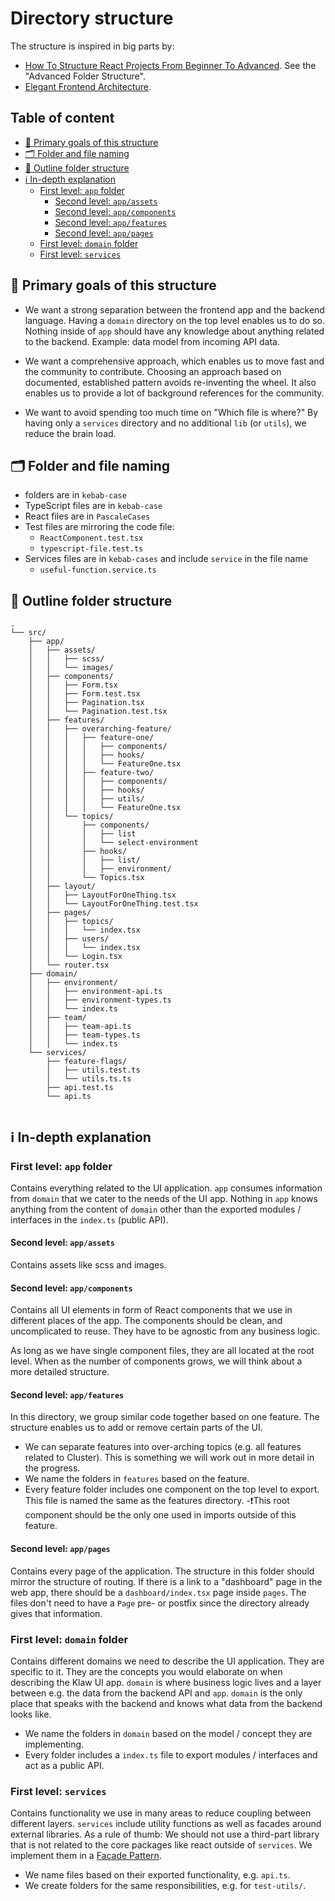 # Directory structure

The structure is inspired in big parts by:

- [How To Structure React Projects From Beginner To Advanced](https://blog.webdevsimplified.com/2022-07/react-folder-structure/). See the "Advanced Folder Structure".
- [Elegant Frontend Architecture](https://michalzalecki.com/elegant-frontend-architecture/).

## Table of content

* [🏁️ Primary goals of this structure](#-primary-goals-of-this-structure)
* [🗂️ Folder and file naming](#-folder-and-file-naming)
* [💁 Outline folder structure](#-outline-folder-structure)
* [ℹ️ In-depth explanation](#-in-depth-explanation)
  + [First level: `app` folder](#first-level-app-folder)
    - [Second level: `app/assets`](#second-level-appassets)
    - [Second level: `app/components`](#second-level-appcomponents)
    - [Second level: `app/features`](#second-level-appfeatures)
    - [Second level: `app/pages`](#second-level-apppages)
  + [First level: `domain` folder](#first-level-domain-folder)
  + [First level: `services`](#first-level-services)

## 🏁️ Primary goals of this structure

- We want a strong separation between the frontend app and the backend language.
  Having a `domain` directory on the top level enables us to do so. Nothing inside of `app` should have any knowledge about anything related to the backend. Example: data model from incoming API data.

- We want a comprehensive approach, which enables us to move fast and the community to contribute.
  Choosing an approach based on documented, established pattern avoids re-inventing the wheel. It also enables us to provide a lot of background references for the community.

- We want to avoid spending too much time on "Which file is where?"
  By having only a `services` directory and no additional `lib` (or `utils`), we reduce the brain load.

## 🗂️ Folder and file naming

- folders are in `kebab-case`
- TypeScript files are in `kebab-case`
- React files are in `PascaleCases`
- Test files are mirroring the code file:
  - `ReactComponent.test.tsx`
  - `typescript-file.test.ts`
- Services files are in `kebab-cases` and include `service` in the file name
  - `useful-function.service.ts`

## 💁 Outline folder structure

```
.
└── src/
    ├── app/
    │   ├── assets/
    │   │   ├── scss/
    │   │   └── images/
    │   ├── components/
    │   │   ├── Form.tsx
    │   │   ├── Form.test.tsx
    │   │   ├── Pagination.tsx
    │   │   └── Pagination.test.tsx
    │   ├── features/
    │   │   ├── overarching-feature/
    │   │   │   ├── feature-one/
    │   │   │   │   ├── components/
    │   │   │   │   ├── hooks/
    │   │   │   │   └── FeatureOne.tsx
    │   │   │   ├── feature-two/
    │   │   │   │   ├── components/
    │   │   │   │   ├── hooks/
    │   │   │   │   ├── utils/
    │   │   │   │   └── FeatureOne.tsx
    │   │   └── topics/
    │   │       ├── components/
    │   │       │   ├── list
    │   │       │   └── select-environment
    │   │       ├── hooks/
    │   │       │   ├── list/
    │   │       │   ├── environment/
    │   │       └── Topics.tsx
    │   ├── layout/
    │   │   ├── LayoutForOneThing.tsx
    │   │   └── LayoutForOneThing.test.tsx
    │   ├── pages/
    │   │   ├── topics/
    │   │   │   └── index.tsx
    │   │   ├── users/
    │   │   │   └── index.tsx
    │   │   └── Login.tsx
    │   └── router.tsx
    ├── domain/
    │   ├── environment/
    │   │   ├── environment-api.ts
    │   │   ├── environment-types.ts
    │   │   └── index.ts
    │   ├── team/
    │   │   ├── team-api.ts
    │   │   ├── team-types.ts
    │   │   └── index.ts
    └── services/
        ├── feature-flags/
        │   ├── utils.test.ts
        │   └── utils.ts.ts
        ├── api.test.ts
        └── api.ts
        
```

## ℹ️ In-depth explanation

### First level: `app` folder

Contains everything related to the UI application. `app` consumes information from `domain` that we cater to the needs of the UI app.
Nothing in `app` knows anything from the content of `domain` other than the exported modules / interfaces in the `index.ts` (public API).

#### Second level: `app/assets`

Contains assets like scss and images.

#### Second level: `app/components`

Contains all UI elements in form of React components that we use in different places of the app. The components should be clean, and uncomplicated to reuse. They have to be agnostic from any business logic.

As long as we have single component files, they are all located at the root level. When as the number of components grows, we will think about a more detailed structure.

#### Second level: `app/features`

In this directory, we group similar code together based on one feature. The structure enables us to add or remove certain parts of the UI.

- We can separate features into over-arching topics (e.g. all features related to Cluster). This is something we will work out in more detail in the progress.
- We name the folders in `features` based on the feature.
- Every feature folder includes one component on the top level to export. This file is named the same as the features directory.
  -❗This root component should be the only one used in imports outside of this feature.


#### Second level: `app/pages`

Contains every page of the application. The structure in this folder should mirror the structure of routing. If there is a link to a "dashboard" page in the web app, there should be a `dashboard/index.tsx` page inside `pages`. The files don't need to have a `Page` pre- or postfix since the directory already gives that information.


### First level: `domain` folder

Contains different domains we need to describe the UI application. They are specific to it. They are the concepts you would elaborate on when describing the Klaw UI app.
`domain` is where business logic lives and a layer between e.g. the data from the backend API and `app`. `domain` is 
the only place that speaks with the backend and knows what data from the backend looks like.

- We name the folders in `domain` based on the model / concept they are implementing.
- Every folder includes a `index.ts` file to export modules / interfaces and act as a public API.


### First level: `services`

Contains functionality we use in many areas to reduce coupling between different layers. `services` include utility functions as well as facades around external libraries. As a rule of thumb: We should not use a third-part library that is not related to the core packages like react outside of `services`. We implement them in a [Facade Pattern](https://blog.webdevsimplified.com/2022-07/facade-pattern/).

- We name files based on their exported functionality, e.g. `api.ts`.
- We create folders for the same responsibilities, e.g. for `test-utils/`.





